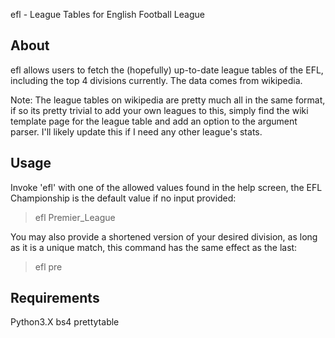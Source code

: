 efl - League Tables for English Football League 

## About
efl allows users to fetch the (hopefully) up-to-date league tables of the EFL, including the top 4 divisions currently. 
The data comes from wikipedia. 

Note: The league tables on wikipedia are pretty much all in the same format, if so its pretty trivial to add your own leagues to this, simply find the wiki template page for the league table and add an option to the argument parser. I'll likely update this if I need any other league's stats.

## Usage
Invoke 'efl' with one of the allowed values found in the help screen, the EFL Championship is the default value if no input provided:

> efl Premier_League

You may also provide a shortened version of your desired division, as long as it is a unique match, this command has the same effect as the last:

> efl pre

## Requirements

Python3.X
bs4
prettytable
